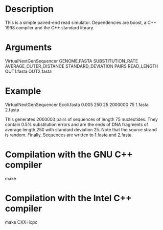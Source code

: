 # Description

This is a simple paired-end read simulator.
Dependencies are boost, a C++ 1998 compiler and the C++ standard library.


# Arguments

VirtualNextGenSequencer GENOME.FASTA SUBSTITUTION_RATE AVERAGE_OUTER_DISTANCE STANDARD_DEVIATION PAIRS READ_LENGTH OUT1.fasta OUT2.fasta


# Example

VirtualNextGenSequencer Ecoli.fasta 0.005 250 25 2000000 75 1.fasta 2.fasta

This generates 2000000 pairs of sequences of length 75 nucleotides. They contain 0.5% substitution errors and are the ends of 
DNA fragments of average length 250 with standard deviation 25. Note that the source strand is random. Finally,
Sequences are written to 1.fasta and 2.fasta.

# Compilation with the GNU C++ compiler

make

# Compilation with the Intel C++ compiler

make CXX=icpc
